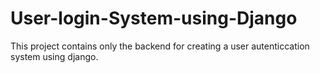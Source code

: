 # User-login-System-using-Django
 This project contains only the backend for creating a user autenticcation system using django.
